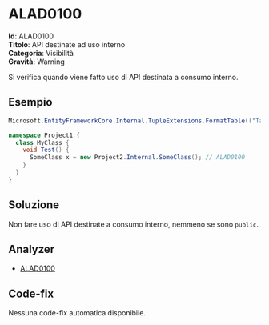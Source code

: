 
# ALAD0100

**Id**: ALAD0100\
**Titolo**: API destinate ad uso interno\
**Categoria**: Visibilità\
**Gravità**: Warning

Si verifica quando viene fatto uso di API destinata a consumo interno.


## Esempio

```csharp
Microsoft.EntityFrameworkCore.Internal.TupleExtensions.FormatTable(("Table", "Schema")); // ALAD0100
```

```csharp
namespace Project1 {
  class MyClass {
    void Test() {
      SomeClass x = new Project2.Internal.SomeClass(); // ALAD0100
    }
  }
}
```


## Soluzione

Non fare uso di API destinate a consumo interno, nemmeno se sono `public`.


## Analyzer

* [ALAD0100](../../src/Alad.CodeAnalyzer/Visibility/InternalApiUsageAnalyzer.cs)


## Code-fix

Nessuna code-fix automatica disponibile.
